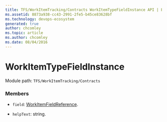 ```yaml
---
title: TFS/WorkItemTracking/Contracts WorkItemTypeFieldInstance API | Extensions for Azure DevOps Services
ms.assetid: 8873a938-cc43-2991-2fe5-b45ce83628bf
ms.technology: devops-ecosystem
generated: true
author: chcomley
ms.topic: article
ms.author: chcomley
ms.date: 08/04/2016
---
```


# WorkItemTypeFieldInstance

Module path: `TFS/WorkItemTracking/Contracts`


### Members

* `field`: [WorkItemFieldReference](../../../TFS/WorkItemTracking/Contracts/WorkItemFieldReference.md). 

* `helpText`: string. 


